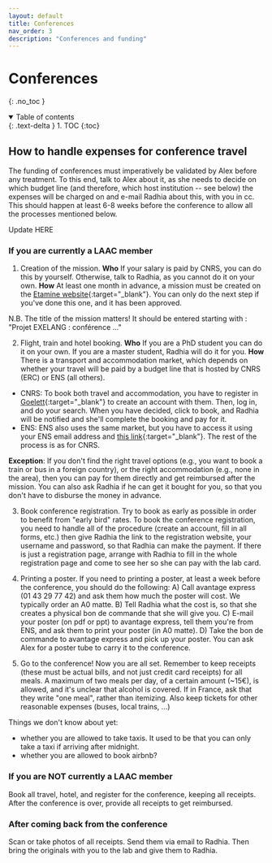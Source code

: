 ```yaml
---
layout: default
title: Conferences
nav_order: 3
description: "Conferences and funding"
---
```


# Conferences
{: .no_toc }

<details open markdown="block">
  <summary>
    Table of contents
  </summary>
  {: .text-delta }
1. TOC
{:toc}
</details>

## How to handle expenses for conference travel

The funding of conferences must imperatively be validated by Alex before any treatment. To this end, talk to Alex about it, as she needs to decide on which budget line (and therefore, which host institution -- see below) the expenses will be charged on and e-mail Radhia about this, with you in cc. This should happen at least 6-8 weeks before the conference to allow all the processes mentioned below.

Update HERE

### If you are currently a LAAC member

1. Creation of the mission. 
**Who** If your salary is paid by CNRS, you can do this by yourself. Otherwise, talk to Radhia, as you cannot do it on your own. 
**How** At least one month in advance, a mission must be created on the [Etamine website](https://etamine-connecte.cnrs.fr/infos){:target="_blank"}. You can only do the next step if you've done this one, and it has been approved.

N.B. The title of the mission matters! It should be entered starting with : "Projet EXELANG : conférence ..."

2. Flight, train and hotel booking.
**Who** If you are a PhD student you can do it on your own. If you are a master student, Radhia will do it for you. 
**How** There is a transport and accommodation market, which depends on whether your travel will be paid by a budget line that is hosted by CNRS (ERC) or ENS (all others). 
- CNRS: To book both travel and accommodation, you have to register in [Goelett](https://accounts.goelett.com/login?signin=869d08e0ed98af3e978b4a87abab8108){:target="_blank"} to create an account with them. Then, log in, and do your search. When you have decided, click to book, and Radhia will be notified and she'll complete the booking and pay for it.
- ENS: ENS also uses the same market, but you have to access it using your ENS email address and [this link](https://grp-ens-psl-marche-cnrs-amue.hellofcm.com/profiles/sign_in){:target="_blank"}. The rest of the process is as for CNRS.

**Exception**: If you don't find the right travel options (e.g., you want to book a train or bus in a foreign country), or the right accommodation (e.g., none in the area), then you can pay for them directly and get reimbursed after the mission. You can also ask Radhia if he can get it bought for you, so that you don't have to disburse the money in advance.

3. Book conference registration. 
Try to book as early as possible in order to benefit from "early bird" rates. To book the conference registration, you need to handle all of the procedure (create an account, fill in all forms, etc.) then give Radhia the link to the registration website, your username and password, so that Radhia can make the payment. If there is just a registration page, arrange with Radhia to fill in the whole registration page and come to see her so she can pay with the lab card.

4. Printing a poster.
If you need to printing a poster, at least a week before the conference, you should do the following:
A) Call avantage express (01 43 29 77 42) and ask them how much the poster will cost. We typically order an A0 matte.
B) Tell Radhia what the cost is, so that she creates a physical bon de commande that she will give you.
C) E-mail your poster (on pdf or ppt) to avantage express, tell them you're from ENS, and ask them to print your poster (in A0 matte).
D) Take the bon de commande to avantage express and pick up your poster. You can ask Alex for a poster tube to carry it to the conference.

5. Go to the conference! 
Now you are all set. Remember to keep receipts (these must be actual bills, and not just credit card receipts) for all meals. A maximum of two meals per day, of a certain amount (~15€), is allowed, and it's unclear that alcohol is covered. If in France, ask that they write "one meal", rather than itemizing. Also keep tickets for other reasonable expenses (buses, local trains, ...)

Things we don't know about yet:
- whether you are allowed to take taxis. It used to be that you can only take a taxi if arriving after midnight.
- whether you are allowed to book airbnb?


### If you are NOT currently a LAAC member

Book all travel, hotel, and register for the conference, keeping all receipts. After the conference is over, provide all receipts to get reimbursed. 

### After coming back from the conference

Scan or take photos of all receipts. Send them via email to Radhia. Then bring the originals with you to the lab and give them to Radhia.
